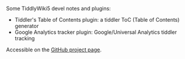 Some TiddlyWiki5 devel notes and plugins:

* Tiddler's Table of Contents plugin: a tiddler ToC (Table of Contents) generator
* Google Analytics tracker plugin: Google/Universal Analytics tiddler tracking

Accessible on the [GitHub project page](http://suiryc.github.com/TiddlyWiki5-dev/).
